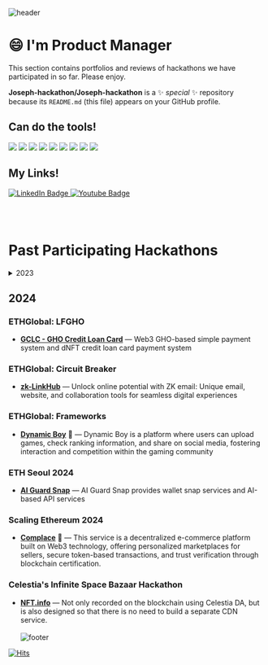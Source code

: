 ![header](https://capsule-render.vercel.app/api?type=waving&color=auto&height=300&section=header&text=Hackathon%20Review&fontSize=40&animation=fadeIn&fontAlignY=38)

# 😄 I'm Product Manager
This section contains portfolios and reviews of hackathons we have participated in so far.
Please enjoy.

**Joseph-hackathon/Joseph-hackathon** is a ✨ _special_ ✨ repository because its `README.md` (this file) appears on your GitHub profile.

## Can do the tools!
<img src="https://img.shields.io/badge/Figma-F24E1E?style=flat&logo=Figma&logoColor=white"/> <img src="https://img.shields.io/badge/Google Docs-4285F4?style=flat&logo=googledocs&logoColor=white"/> <img src="https://img.shields.io/badge/Google Sheet-34A853?style=flat&logo=googlesheets&logoColor=white"/> <img src="https://img.shields.io/badge/Google Meet-00897B?style=flat&logo=googlemeet&logoColor=white"/> <img src="https://img.shields.io/badge/Notion-ffffff?style=flat&logo=notion&logoColor=black"/> <img src="https://img.shields.io/badge/obsidian-7C3AED?style=flat&logo=obsidian&logoColor=white"/> <img src="https://img.shields.io/badge/Youtube-FF0000?style=flat&logo=youtube&logoColor=white"/> <img src="https://img.shields.io/badge/Mark down-ffffff?style=flat&logo=markdown&logoColor=black"/> <img src="https://img.shields.io/badge/Python-3776AB?style=flat&logo=python&logoColor=white"/>

## My Links!
<div id="badges">
  <a href="https://www.linkedin.com/in/joseph-cho-a15490261/">
    <img src="https://img.shields.io/badge/LinkedIn-blue?style=flat&logo=linkedin&logoColor=white" alt="LinkedIn Badge"/>
  </a>
  <a href="https://www.youtube.com/channel/UC00Sml4bBWzSyURSt0RZRrg">
    <img src="https://img.shields.io/badge/YouTube-FF0000?style=flat&logo=youtube&logoColor=white" alt="Youtube Badge"/>
  </a>
</div>

<br></br>
# Past Participating Hackathons
<details>
<summary>
  2023
</summary>
<div markdown="1">

### Chainlink Spring 2023 Hackathon 
- [**Trypto**](https://github.com/Joseph-hackathon/hackathon/blob/main/Chainlink%20Spring%202023%20Hackathon.md) 🎉 — Web3-based social platform for travel
### ETHGlobal 2023 Online
- [**Discovey**](https://github.com/Joseph-hackathon/hackathon/blob/main/ETHGlobal%202023%20Online.md) 🥉 — A social networking service that offers survey and recruiting integration
### Constellation: A Chainlink Hackathon
- [**Re-Fresh**](https://github.com/Joseph-hackathon/hackathon/blob/main/Constellation%3A%20A%20Chainlink%20Hackathon.md) — To breathe life into a dying project

</div>
</details>

## 2024
### ETHGlobal: LFGHO
- [**GCLC - GHO Credit Loan Card**](https://github.com/Joseph-hackathon/hackathon/blob/main/LFGHO%20Hackathon.md) — Web3 GHO-based simple payment system and dNFT credit loan card payment system
### ETHGlobal: Circuit Breaker
- [**zk-LinkHub**](https://github.com/Joseph-hackathon/hackathon/blob/main/ETHGlobal%3A%20Circuit%20Breaker.md) — Unlock online potential with ZK email: Unique email, website, and collaboration tools for seamless digital experiences
### ETHGlobal: Frameworks
- [**Dynamic Boy**](https://github.com/Joseph-hackathon/hackathon/blob/main/ETHGlobal:%20Frameworks.md) 🎉 — Dynamic Boy is a platform where users can upload games, check ranking information, and share on social media, fostering interaction and competition within the gaming community
### ETH Seoul 2024
- [**AI Guard Snap**](https://github.com/Joseph-hackathon/hackathon/blob/main/ETH%20Seoul%202024.md) — AI Guard Snap provides wallet snap services and AI-based API services
### Scaling Ethereum 2024
- [**Complace**](https://github.com/Joseph-hackathon/hackathon/blob/main/Scaling%20Ethereum%202024.md) 🏃 — This service is a decentralized e-commerce platform built on Web3 technology, offering personalized marketplaces for sellers, secure token-based transactions, and trust verification through blockchain certification.
### Celestia's Infinite Space Bazaar Hackathon
- [**NFT.info**](https://github.com/Joseph-hackathon/hackathon/blob/main/ETH%20Seoul%202024.md) — Not only recorded on the blockchain using Celestia DA, but is also designed so that there is no need to build a separate CDN service.
<br></br>
![footer](https://capsule-render.vercel.app/api?type=waving&color=auto&height=90&section=footer)

[![Hits](https://hits.seeyoufarm.com/api/count/incr/badge.svg?url=https%3A%2F%2Fgithub.com%2Fjoesph-hackathon%2Fhit-counter&count_bg=%23D76FEF&title_bg=%23555555&icon=&icon_color=%23E7E7E7&title=hits&edge_flat=false)](https://hits.seeyoufarm.com)
